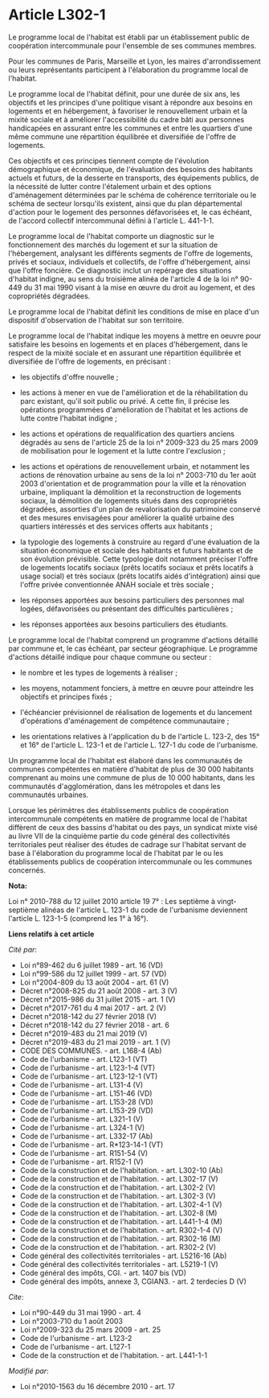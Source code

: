 # Article L302-1

Le programme local de l'habitat est établi par un établissement public de coopération intercommunale pour l'ensemble de ses
communes membres. 

Pour les communes de Paris, Marseille et Lyon, les maires d'arrondissement ou leurs représentants participent à l'élaboration
du programme local de l'habitat. 

Le programme local de l'habitat définit, pour une durée de six ans, les objectifs et les principes d'une politique visant à
répondre aux besoins en logements et en hébergement, à favoriser le renouvellement urbain et la mixité sociale et à améliorer
l'accessibilité du cadre bâti aux personnes handicapées en assurant entre les communes et entre les quartiers d'une même
commune une répartition équilibrée et diversifiée de l'offre de logements. 

Ces objectifs et ces principes tiennent compte de l'évolution démographique et économique, de l'évaluation des besoins des
habitants actuels et futurs, de la desserte en transports, des équipements publics, de la nécessité de lutter contre
l'étalement urbain et des options d'aménagement déterminées par le schéma de cohérence territoriale ou le schéma de secteur
lorsqu'ils existent, ainsi que du plan départemental d'action pour le logement des personnes défavorisées et, le cas échéant,
de l'accord collectif intercommunal défini à l'article L. 441-1-1. 

Le programme local de l'habitat comporte un diagnostic sur le fonctionnement des marchés du logement et sur la situation de
l'hébergement, analysant les différents segments de l'offre de logements, privés et sociaux, individuels et collectifs, de
l'offre d'hébergement, ainsi que l'offre foncière. Ce diagnostic inclut un repérage des situations d'habitat indigne, au sens
du troisième alinéa de l'article 4 de la loi n° 90-449 du 31 mai 1990 visant à la mise en œuvre du droit au logement, et des
copropriétés dégradées. 

Le programme local de l'habitat définit les conditions de mise en place d'un dispositif d'observation de l'habitat sur son
territoire. 

Le programme local de l'habitat indique les moyens à mettre en oeuvre pour satisfaire les besoins en logements et en places
d'hébergement, dans le respect de la mixité sociale et en assurant une répartition équilibrée et diversifiée de l'offre de
logements, en précisant :

- les objectifs d'offre nouvelle ;

- les actions à mener en vue de l'amélioration et de la réhabilitation du parc existant, qu'il soit public ou privé. A cette
fin, il précise les opérations programmées d'amélioration de l'habitat et les actions de lutte contre l'habitat indigne ;

- les actions et opérations de requalification des quartiers anciens dégradés au sens de l'article 25 de la loi n° 2009-323
du 25 mars 2009 de mobilisation pour le logement et la lutte contre l'exclusion ;

- les actions et opérations de renouvellement urbain, et notamment les actions de rénovation urbaine au sens de la loi n°
2003-710 du 1er août 2003 d'orientation et de programmation pour la ville et la rénovation urbaine, impliquant la démolition
et la reconstruction de logements sociaux, la démolition de logements situés dans des copropriétés dégradées, assorties d'un
plan de revalorisation du patrimoine conservé et des mesures envisagées pour améliorer la qualité urbaine des quartiers
intéressés et des services offerts aux habitants ;

- la typologie des logements à construire au regard d'une évaluation de la situation économique et sociale des habitants et
futurs habitants et de son évolution prévisible. Cette typologie doit notamment préciser l'offre de logements locatifs
sociaux (prêts locatifs sociaux et prêts locatifs à usage social) et très sociaux (prêts locatifs aidés d'intégration) ainsi
que l'offre privée conventionnée ANAH sociale et très sociale ;

- les réponses apportées aux besoins particuliers des personnes mal logées, défavorisées ou présentant des difficultés
particulières ;

- les réponses apportées aux besoins particuliers des étudiants. 

Le programme local de l'habitat comprend un programme d'actions détaillé par commune et, le cas échéant, par secteur
géographique. Le programme d'actions détaillé indique pour chaque commune ou secteur :

- le nombre et les types de logements à réaliser ;

- les moyens, notamment fonciers, à mettre en œuvre pour atteindre les objectifs et principes fixés ;

- l'échéancier prévisionnel de réalisation de logements et du lancement d'opérations d'aménagement de compétence
communautaire ;

- les orientations relatives à l'application du b de l'article L. 123-2, des 15° et 16° de l'article L. 123-1 et de l'article
L. 127-1 du code de l'urbanisme. 

Un programme local de l'habitat est élaboré dans les communautés de communes compétentes en matière d'habitat de plus de 30
000 habitants comprenant au moins une commune de plus de 10 000 habitants, dans les communautés d'agglomération, dans les
métropoles et dans les communautés urbaines. 

Lorsque les périmètres des établissements publics de coopération intercommunale compétents en matière de programme local de
l'habitat diffèrent de ceux des bassins d'habitat ou des pays, un syndicat mixte visé au livre VII de la cinquième partie du
code général des collectivités territoriales peut réaliser des études de cadrage sur l'habitat servant de base à
l'élaboration du programme local de l'habitat par le ou les établissements publics de coopération intercommunale ou les
communes concernés.

**Nota:**

Loi n° 2010-788 du 12 juillet 2010 article 19 7° : Les septième à vingt-septième alinéas de l'article L. 123-1 du code de
l'urbanisme deviennent l'article L. 123-1-5 (comprend les 1° à 16°).

**Liens relatifs à cet article**

_Cité par_:

  - Loi n°89-462 du 6 juillet 1989 - art. 16 (VD)
  - Loi n°99-586 du 12 juillet 1999 - art. 57 (VD)
  - Loi n°2004-809 du 13 août 2004 - art. 61 (V)
  - Décret n°2008-825 du 21 août 2008 - art. 3 (V)
  - Décret n°2015-986 du 31 juillet 2015 - art. 1 (V)
  - Décret n°2017-761 du 4 mai 2017 - art. 2 (V)
  - Décret n°2018-142 du 27 février 2018 (V)
  - Décret n°2018-142 du 27 février 2018 - art. 6
  - Décret n°2019-483 du 21 mai 2019 (V)
  - Décret n°2019-483 du 21 mai 2019 - art. 1 (V)
  - CODE DES COMMUNES. - art. L168-4 (Ab)
  - Code de l'urbanisme - art. L123-1 (VT)
  - Code de l'urbanisme - art. L123-1-4 (VT)
  - Code de l'urbanisme - art. L123-12-1 (VT)
  - Code de l'urbanisme - art. L131-4 (V)
  - Code de l'urbanisme - art. L151-46 (VD)
  - Code de l'urbanisme - art. L153-28 (VD)
  - Code de l'urbanisme - art. L153-29 (VD)
  - Code de l'urbanisme - art. L321-1 (V)
  - Code de l'urbanisme - art. L324-1 (V)
  - Code de l'urbanisme - art. L332-17 (Ab)
  - Code de l'urbanisme - art. R*123-14-1 (VT)
  - Code de l'urbanisme - art. R151-54 (V)
  - Code de l'urbanisme - art. R152-1 (V)
  - Code de la construction et de l'habitation. - art. L302-10 (Ab)
  - Code de la construction et de l'habitation. - art. L302-17 (V)
  - Code de la construction et de l'habitation. - art. L302-2 (V)
  - Code de la construction et de l'habitation. - art. L302-3 (V)
  - Code de la construction et de l'habitation. - art. L302-4-1 (V)
  - Code de la construction et de l'habitation. - art. L302-8 (M)
  - Code de la construction et de l'habitation. - art. L441-1-4 (M)
  - Code de la construction et de l'habitation. - art. R302-1-4 (V)
  - Code de la construction et de l'habitation. - art. R302-16 (M)
  - Code de la construction et de l'habitation. - art. R302-2 (V)
  - Code général des collectivités territoriales - art. L5216-16 (Ab)
  - Code général des collectivités territoriales - art. L5219-1 (V)
  - Code général des impôts, CGI. - art. 1407 bis (VD)
  - Code général des impôts, annexe 3, CGIAN3. - art. 2 terdecies D (V)

_Cite_:

  - Loi n°90-449 du 31 mai 1990 - art. 4
  - Loi n°2003-710 du 1 août 2003
  - Loi n°2009-323 du 25 mars 2009 - art. 25
  - Code de l'urbanisme - art. L123-2
  - Code de l'urbanisme - art. L127-1
  - Code de la construction et de l'habitation. - art. L441-1-1

_Modifié par_:

  - Loi n°2010-1563 du 16 décembre 2010 - art. 17

